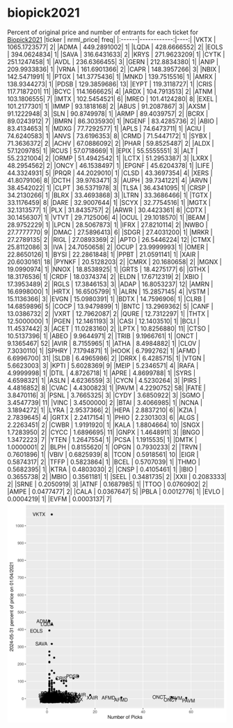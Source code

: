 # biopick2021
Percent of original price and number of entrants for each ticket for [Biopick2021](https://twitter.com/hashtag/Biopick2021)
|ticker |   nrml_price| freq|
|:------|------------:|----:|
|VKTX   | 1065.1723577|    2|
|ADMA   |  449.2891002|    1|
|LQDA   |  428.6666552|    2|
|EOLS   |  394.0624834|    1|
|SAVA   |  316.6431633|    2|
|KRYS   |  271.9623209|    1|
|CYTK   |  251.1247458|    1|
|AVDL   |  236.6366455|    3|
|GERN   |  212.8834380|    1|
|ANIP   |  209.9933836|    1|
|VRNA   |  161.6901366|    2|
|CAPR   |  148.3957266|    3|
|NBIX   |  142.5471991|    1|
|PTGX   |  141.3775436|    1|
|MNKD   |  139.7515516|    1|
|AMRX   |  138.9344273|    1|
|PDSB   |  129.3859686|   13|
|EYPT   |  119.3118727|    1|
|CRIS   |  117.7187201|   11|
|BCYC   |  114.1666625|    4|
|ARDX   |  104.7913513|    2|
|ATNM   |  103.1806555|    7|
|IMTX   |  102.5454521|    6|
|MREO   |  101.4124280|    8|
|EXEL   |  101.2177301|    1|
|IMMP   |   93.1818168|    2|
|ABUS   |   91.2087867|    3|
|AXSM   |   91.1222948|    3|
|SLN    |   90.8749978|    1|
|ARMP   |   89.4039757|    2|
|BCRX   |   89.0243912|    7|
|BMRN   |   86.3035930|    1|
|NGENF  |   83.4285736|    2|
|ABIO   |   83.4134653|    1|
|MDXG   |   77.7292577|    1|
|APLS   |   74.6473711|    1|
|ACIU   |   74.6240583|    1|
|ANVS   |   73.6196353|    8|
|CRMD   |   71.5447172|    1|
|SYBX   |   71.3636372|    2|
|ACHV   |   67.0886092|    2|
|PHAR   |   59.8525487|    2|
|ALDX   |   57.1209785|    1|
|RCUS   |   57.0718669|    1|
|EPIX   |   55.5555551|    3|
|ALT    |   55.2321004|    2|
|ORMP   |   51.4942542|    1|
|LCTX   |   51.2953387|    3|
|LXRX   |   48.2954562|    2|
|ONCY   |   46.1538497|    1|
|EPGNF  |   45.6204378|    1|
|LIFE   |   44.3324931|    5|
|PRQR   |   44.2029010|    1|
|CLSD   |   43.3697354|    4|
|XERS   |   41.8079106|    8|
|DCTH   |   39.9763471|    3|
|AUPH   |   39.7341221|    4|
|ARVN   |   38.4542022|    1|
|CLPT   |   36.5371978|    3|
|TLSA   |   36.4341095|    1|
|CRSP   |   34.2130266|    1|
|BLRX   |   33.4693868|    3|
|LTRN   |   33.3686466|    1|
|TGTX   |   33.1176459|    8|
|DARE   |   32.9007644|    1|
|SCYX   |   32.7754516|    1|
|MGTX   |   32.1313577|    1|
|PLX    |   31.8435757|    2|
|ARWR   |   30.4423361|    8|
|CDTX   |   30.1456307|    1|
|VTVT   |   29.7125006|    4|
|OCUL   |   29.1018570|    1|
|BEAM   |   28.9752229|    1|
|LPCN   |   28.5067873|    1|
|IFRX   |   27.8210114|    2|
|NWBO   |   27.7777770|    9|
|DMAC   |   27.5896413|    6|
|SDGR   |   27.4031200|    1|
|MRKR   |   27.2789135|    2|
|RIGL   |   27.0893369|    2|
|APTO   |   26.5446224|   12|
|CTMX   |   25.8112086|    3|
|IVA    |   24.7050658|    2|
|OCUP   |   23.9999993|    1|
|OMER   |   22.8650126|    1|
|BYSI   |   22.2861848|    1|
|PPBT   |   21.0591141|    1|
|XAIR   |   20.6030161|   18|
|PYNKF  |   20.5128203|    2|
|CMRX   |   20.1680658|    2|
|MGNX   |   19.0990974|    1|
|NNOX   |   18.8538925|    1|
|GRTS   |   18.4275177|    6|
|GTHX   |   18.3176536|    1|
|CRDF   |   18.0374374|    2|
|ELDN   |   17.6712319|    2|
|XBIO   |   17.3953489|    2|
|RGLS   |   17.3846153|    3|
|ADAP   |   16.8053237|   12|
|AMRN   |   16.6998000|    1|
|HRTX   |   16.6505799|    1|
|ALRN   |   15.2857145|    4|
|VSTM   |   15.1136366|    3|
|EVGN   |   15.0980391|    1|
|BDTX   |   14.7596906|    1|
|CLRB   |   14.6859896|    5|
|COCP   |   13.9479899|    1|
|BNTC   |   13.2969362|    5|
|CANF   |   13.0386732|    2|
|VXRT   |   12.7962087|    2|
|QURE   |   12.7312297|    1|
|THTX   |   12.5000000|    1|
|PGEN   |   12.1461193|    3|
|CASI   |   12.1403510|    1|
|BCLI   |   11.4537442|    3|
|ACET   |   11.0283160|    2|
|LPTX   |   10.8256880|   11|
|CTSO   |   10.5137396|    1|
|ABEO   |    9.9644971|    2|
|TRIB   |    9.1966761|    1|
|ONCT   |    9.1365467|   52|
|AVIR   |    8.7155965|    1|
|ATHA   |    8.4984882|    1|
|CLOV   |    7.3030110|    1|
|SPHRY  |    7.1794871|    1|
|HOOK   |    6.7992762|    1|
|AFMD   |    6.6996700|   31|
|SLDB   |    6.4965986|    2|
|DRRX   |    6.4285715|    1|
|VTGN   |    5.6623003|    3|
|KPTI   |    5.6028369|    9|
|MEIP   |    5.2346571|    4|
|RAFA   |    4.9999998|    1|
|DTIL   |    4.8726718|    1|
|APRE   |    4.8699788|    1|
|SYRS   |    4.6598321|    1|
|ASLN   |    4.6236559|    3|
|CYCN   |    4.5230264|    3|
|PIRS   |    4.4816852|    8|
|CVAC   |    4.4300823|    1|
|PAVM   |    4.2290752|   58|
|FATE   |    3.8470116|    3|
|PSNL   |    3.7665325|    3|
|CYDY   |    3.6850922|    3|
|SGMO   |    3.4547739|   11|
|VINC   |    3.4500000|    2|
|BTAI   |    3.4066985|    1|
|NCNA   |    3.1894272|    1|
|LYRA   |    2.9537366|    2|
|HEPA   |    2.8837210|    6|
|KZIA   |    2.7839645|    4|
|GRTX   |    2.2417154|    1|
|PHIO   |    2.2301303|    6|
|ALGS   |    2.2263451|    2|
|CWBR   |    1.9191920|    1|
|KALA   |    1.8804664|   10|
|SNGX   |    1.7283950|    2|
|CYCC   |    1.6896695|   11|
|GNPX   |    1.4648911|    3|
|BNGO   |    1.3472223|    7|
|YTEN   |    1.2647554|    1|
|PCSA   |    1.1915535|    1|
|DMTK   |    1.0000001|    2|
|BLPH   |    0.8155620|    1|
|OPGN   |    0.7930233|    2|
|TRVN   |    0.7601896|    1|
|VBIV   |    0.6825939|    8|
|TCON   |    0.5918561|   10|
|EIGR   |    0.5874317|    2|
|TFFP   |    0.5823864|    1|
|BCEL   |    0.5707039|    1|
|THMO   |    0.5682395|    1|
|KTRA   |    0.4803030|    2|
|CNSP   |    0.4105461|    1|
|IBIO   |    0.3655738|    2|
|MBIO   |    0.3561181|    1|
|SEEL   |    0.3481735|    2|
|XXII   |    0.2083333|    2|
|SRNE   |    0.2050919|    3|
|ATNF   |    0.1687985|    1|
|TTOO   |    0.0760902|    2|
|AMPE   |    0.0477477|    2|
|CALA   |    0.0367647|    5|
|PBLA   |    0.0012776|    1|
|EVLO   |    0.0004219|    1|
|EVFM   |    0.0003137|    7|
![retvspicks](biopicks.png?raw=true)
